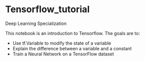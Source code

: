 # Tensorflow_tutorial

Deep Learning Specialization

This notebook is an introduction to Tensorflow.
The goals are to:
- Use tf.Variable to modify the state of a variable
- Explain the difference between a variable and a constant
- Train a Neural Network on a TensorFlow dataset
